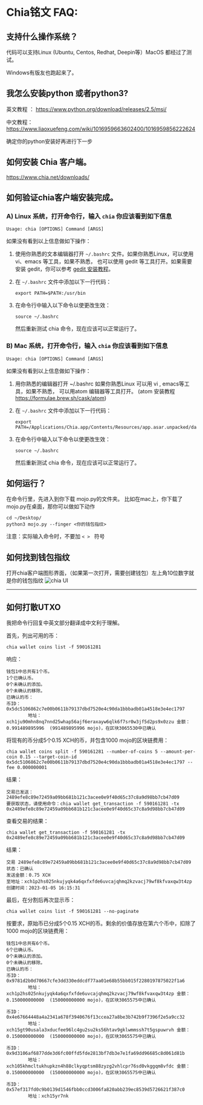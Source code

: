 # Chia铭文 FAQ:

## 支持什么操作系统？

代码可以支持Linux (Ubuntu, Centos, Redhat, Deepin等）MacOS 都经过了测试。

Windows有版友也跑起来了。


## 我怎么安装python  或者python3?

英文教程 ： https://www.python.org/download/releases/2.5/msi/

中文教程： https://www.liaoxuefeng.com/wiki/1016959663602400/1016959856222624

确定你的python安装好再进行下一步

## 如何安装 Chia 客户端。
https://www.chia.net/downloads/ 


## 如何验证chia客户端安装完成。

### A) Linux 系统，打开命令行，输入 `chia` 你应该看到如下信息
   `Usage: chia [OPTIONS] Command [ARGS]`
   
如果没有看到以上信息做如下操作：
   
1. 使用你熟悉的文本编辑器打开 `~/.bashrc` 文件。如果你熟悉Linux，可以使用 vi、emacs 等工具，如果不熟悉，
   也可以使用 gedit 等工具打开。如果需要安装 gedit，你可以参考 [gedit 安装教程](https://help.ubuntu.com/community/gedit)。

2. 在 `~/.bashrc` 文件中添加以下一行代码：
   ```shell
   export PATH=$PATH:/usr/bin
3. 在命令行中输入以下命令以使更改生效：
   ```shell
   source ~/.bashrc
   ```
   
   然后重新测试 chia 命令，现在应该可以正常运行了。
      

### B) Mac 系统，打开命令行，输入 `chia` 你应该看到如下信息
   `Usage: chia [OPTIONS] Command [ARGS]`
   
如果没有看到以上信息做如下操作：
   
1. 用你熟悉的编辑器打开 ~/.bashrc  如果你熟悉Linux 可以用 vi , emacs等工具，如果不熟悉，
       可以用atom 编辑器等工具打开。 (atom 安装教程 https://formulae.brew.sh/cask/atom) 

2. 在 `~/.bashrc` 文件中添加以下一行代码：
   ```shell
   export PATH=/Applications/Chia.app/Contents/Resources/app.asar.unpacked/daemon
3. 在命令行中输入以下命令以使更改生效：
   ```shell
   source ~/.bashrc
   ```
   
   然后重新测试 chia 命令，现在应该可以正常运行了。

## 如何运行？
在命令行里，先进入到你下载 mojo.py的文件夹。
比如在mac上，你下载了mojo.py在桌面，那你可以做如下动作
``` shell
cd ~/Desktop/
python3 mojo.py --finger <你的钱包指纹>
```
注意：实际输入命令时，不要加 `< > ` 符号

## 如何找到钱包指纹

打开chia客户端图形界面，（如果第一次打开，需要创建钱包）左上角10位数字就是你的钱包指纹
![chia UI](https://github.com/nick07002/chia_tool/blob/f1f7422cf3a6ec12091764f0c1893f78da97c166/chiafinger.png)


------

## 如何打散UTXO

我把命令行回复中英文部分翻译成中文利于理解。

首先，列出可用的币：

``` shell
chia wallet coins list -f 590161281
```
响应：
``` shell
钱包1中总共有1个币。
1个已确认币。
0个未确认的添加。
0个未确认的移除。
已确认的币：
币ID：0x5dc5106862c7e00b0611b79137dbd7520e4c90da1bbbadb01a4518e3e4ec1797
        地址：xch1ju90mhn8nq7nnd25whap56ajf6eraxayw6qlk6f7sr0w3jf5d2ps9x0zzu 金额：0.991489895996  (991489895996 mojo)，在区块3065530中已确认
```

将现有的币分成5个0.15 XCH的币，并包含1000 mojo的区块链费用：
``` shell
chia wallet coins split -f 590161281 --number-of-coins 5 --amount-per-coin 0.15 --target-coin-id 0x5dc5106862c7e00b0611b79137dbd7520e4c90da1bbbadb01a4518e3e4ec1797 --fee 0.000000001
``` 
结果：


``` shell
交易已发送：2489efe8c89e72459a09bb681b121c3acee0e9f40d65c37c8a9d98bb7cb47d09
要获取状态，请使用命令：chia wallet get_transaction -f 590161281 -tx 0x2489efe8c89e72459a09bb681b121c3acee0e9f40d65c37c8a9d98bb7cb47d09
```
查看交易的结果：

``` shell
chia wallet get_transaction -f 590161281 -tx 0x2489efe8c89e72459a09bb681b121c3acee0e9f40d65c37c8a9d98bb7cb47d09
```
结果：

``` shell
交易 2489efe8c89e72459a09bb681b121c3acee0e9f40d65c37c8a9d98bb7cb47d09
状态：已确认
发送金额：0.75 XCH
至地址：xch1p2hs025nkujyqk4a6qxfxfde6uvcajqhmq2kzvacj79wf8kfvaxqw3t4zp
创建时间：2023-01-05 16:15:31
```

最后，在分割后再次显示币：

``` shell
chia wallet coins list -f 590161281 --no-paginate
```
按要求，原始币已分成5个0.15 XCH的币。剩余的价值存放在第六个币中，扣除了1000 mojo的区块链费用：

``` shell
钱包1中总共有6个币。
6个已确认币。
0个未确认的添加。
0个未确认的移除。
已确认的币：
币ID：0x9781d2b0d70667cfe3dd330eddcdf77aa01e68b55bb015f2280197875022f1a6
        地址：xch1p2hs025nkujyqk4a6qxfxfde6uvcajqhmq2kzvacj79wf8kfvaxqw3t4zp 金额：0.150000000000  (150000000000 mojo)，在区块3065575中已确认

币ID：0x4e67664448a4a2341a678f3940676f13ccea27a8be3b742b9f7396f2e5a9cc32
        地址：xch15gt90usala3xducfee96lc4gu2su2ks56htav9gklwmmssh7t5gspuwrvh 金额：0.150000000000  (150000000000 mojo)，在区块3065575中已确认

币ID：0x9d3106af6877dde3d6fc00ffd5fde2813bf7db3e7e1fa69dd96685c8d061d81b
        地址：xch105khmcltukhupkzn4h88clkyqptsm88zyzg2vhlcpr76sd0vkggqm8vfdc 金额：0.150000000000  (150000000000 mojo)，在区块3065575中已确认

币ID：0x57ef317fd0c9b0139d1546fbb0ccd3006fa820abb239ec8539d5726621f387c0
        地址：xch15yr7nk
```


                 	
